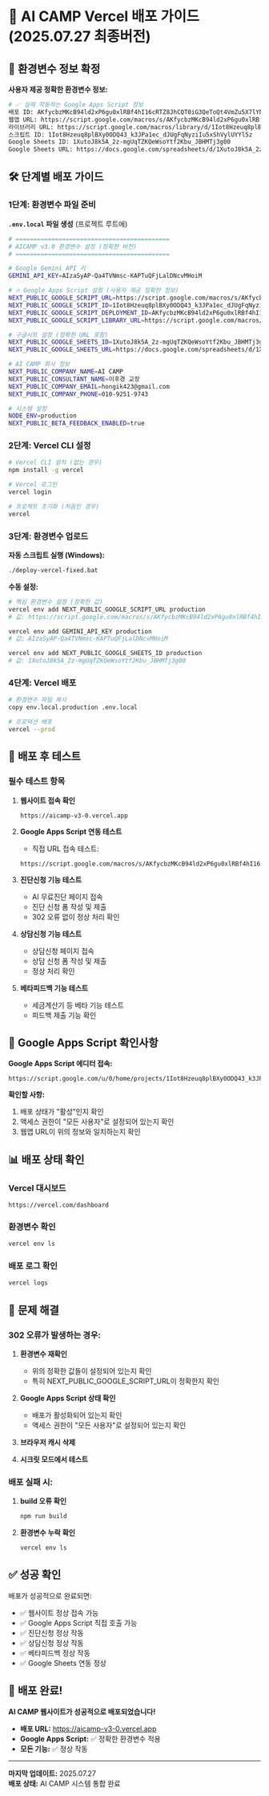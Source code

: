 # 🚀 AI CAMP Vercel 배포 가이드 (2025.07.27 최종버전)

## 🎯 환경변수 정보 확정

**사용자 제공 정확한 환경변수 정보:**

```bash
# ✅ 실제 작동하는 Google Apps Script 정보
배포 ID: AKfycbzMKcB94ld2xP6gu0xlRBf4hI16cRTZ8JhCQT0iG3QeToQt4VmZu5X7lYNV5YSgQaJB
웹앱 URL: https://script.google.com/macros/s/AKfycbzMKcB94ld2xP6gu0xlRBf4hI16cRTZ8JhCQT0iG3QeToQt4VmZu5X7lYNV5YSgQaJB/exec
라이브러리 URL: https://script.google.com/macros/library/d/1Iot8Hzeuq8plBXy0ODQ43_k3JPa1ec_dJUgFqNyziIu5xShVylUYYl5z/9
스크립트 ID: 1Iot8Hzeuq8plBXy0ODQ43_k3JPa1ec_dJUgFqNyziIu5xShVylUYYl5z
Google Sheets ID: 1XutoJ8k5A_2z-mgUqTZKQeWsoYtf2Kbu_JBHMTj3g00
Google Sheets URL: https://docs.google.com/spreadsheets/d/1XutoJ8k5A_2z-mgUqTZKQeWsoYtf2Kbu_JBHMTj3g00/edit?gid=1689329514#gid=1689329514
```

## 🛠️ 단계별 배포 가이드

### 1단계: 환경변수 파일 준비

**`.env.local` 파일 생성** (프로젝트 루트에)
```bash
# ===========================================
# AICAMP v3.0 환경변수 설정 (정확한 버전)
# ===========================================

# Google Gemini API 키
GEMINI_API_KEY=AIzaSyAP-Qa4TVNmsc-KAPTuQFjLalDNcvMHoiM

# 🔥 Google Apps Script 설정 (사용자 제공 정확한 정보)
NEXT_PUBLIC_GOOGLE_SCRIPT_URL=https://script.google.com/macros/s/AKfycbzMKcB94ld2xP6gu0xlRBf4hI16cRTZ8JhCQT0iG3QeToQt4VmZu5X7lYNV5YSgQaJB/exec
NEXT_PUBLIC_GOOGLE_SCRIPT_ID=1Iot8Hzeuq8plBXy0ODQ43_k3JPa1ec_dJUgFqNyziIu5xShVylUYYl5z
NEXT_PUBLIC_GOOGLE_SCRIPT_DEPLOYMENT_ID=AKfycbzMKcB94ld2xP6gu0xlRBf4hI16cRTZ8JhCQT0iG3QeToQt4VmZu5X7lYNV5YSgQaJB
NEXT_PUBLIC_GOOGLE_SCRIPT_LIBRARY_URL=https://script.google.com/macros/library/d/1Iot8Hzeuq8plBXy0ODQ43_k3JPa1ec_dJUgFqNyziIu5xShVylUYYl5z/9

# 구글시트 설정 (정확한 URL 포함)
NEXT_PUBLIC_GOOGLE_SHEETS_ID=1XutoJ8k5A_2z-mgUqTZKQeWsoYtf2Kbu_JBHMTj3g00
NEXT_PUBLIC_GOOGLE_SHEETS_URL=https://docs.google.com/spreadsheets/d/1XutoJ8k5A_2z-mgUqTZKQeWsoYtf2Kbu_JBHMTj3g00/edit?gid=1689329514#gid=1689329514

# AI CAMP 회사 정보
NEXT_PUBLIC_COMPANY_NAME=AI CAMP
NEXT_PUBLIC_CONSULTANT_NAME=이후경 교장
NEXT_PUBLIC_COMPANY_EMAIL=hongik423@gmail.com
NEXT_PUBLIC_COMPANY_PHONE=010-9251-9743

# 시스템 설정
NODE_ENV=production
NEXT_PUBLIC_BETA_FEEDBACK_ENABLED=true
```

### 2단계: Vercel CLI 설정

```bash
# Vercel CLI 설치 (없는 경우)
npm install -g vercel

# Vercel 로그인
vercel login

# 프로젝트 초기화 (처음인 경우)
vercel
```

### 3단계: 환경변수 업로드

**자동 스크립트 실행 (Windows):**
```bash
./deploy-vercel-fixed.bat
```

**수동 설정:**
```bash
# 핵심 환경변수 설정 (정확한 값)
vercel env add NEXT_PUBLIC_GOOGLE_SCRIPT_URL production
# 값: https://script.google.com/macros/s/AKfycbzMKcB94ld2xP6gu0xlRBf4hI16cRTZ8JhCQT0iG3QeToQt4VmZu5X7lYNV5YSgQaJB/exec

vercel env add GEMINI_API_KEY production
# 값: AIzaSyAP-Qa4TVNmsc-KAPTuQFjLalDNcvMHoiM

vercel env add NEXT_PUBLIC_GOOGLE_SHEETS_ID production
# 값: 1XutoJ8k5A_2z-mgUqTZKQeWsoYtf2Kbu_JBHMTj3g00
```

### 4단계: Vercel 배포

```bash
# 환경변수 파일 복사
copy env.local.production .env.local

# 프로덕션 배포
vercel --prod
```

## 🧪 배포 후 테스트

### 필수 테스트 항목

1. **웹사이트 접속 확인**
   ```
   https://aicamp-v3-0.vercel.app
   ```

2. **Google Apps Script 연동 테스트**
   - 직접 URL 접속 테스트:
   ```
   https://script.google.com/macros/s/AKfycbzMKcB94ld2xP6gu0xlRBf4hI16cRTZ8JhCQT0iG3QeToQt4VmZu5X7lYNV5YSgQaJB/exec
   ```

3. **진단신청 기능 테스트**
   - AI 무료진단 페이지 접속
   - 진단 신청 폼 작성 및 제출
   - 302 오류 없이 정상 처리 확인

4. **상담신청 기능 테스트**
   - 상담신청 페이지 접속
   - 상담 신청 폼 작성 및 제출
   - 정상 처리 확인

5. **베타피드백 기능 테스트**
   - 세금계산기 등 베타 기능 테스트
   - 피드백 제출 기능 확인

## 🔧 Google Apps Script 확인사항

**Google Apps Script 에디터 접속:**
```
https://script.google.com/u/0/home/projects/1Iot8Hzeuq8plBXy0ODQ43_k3JPa1ec_dJUgFqNyziIu5xShVylUYYl5z/edit
```

**확인할 사항:**
1. 배포 상태가 "활성"인지 확인
2. 액세스 권한이 "모든 사용자"로 설정되어 있는지 확인
3. 웹앱 URL이 위의 정보와 일치하는지 확인

## 📊 배포 상태 확인

### Vercel 대시보드
```
https://vercel.com/dashboard
```

### 환경변수 확인
```bash
vercel env ls
```

### 배포 로그 확인
```bash
vercel logs
```

## 🚨 문제 해결

### 302 오류가 발생하는 경우:

1. **환경변수 재확인**
   - 위의 정확한 값들이 설정되어 있는지 확인
   - 특히 NEXT_PUBLIC_GOOGLE_SCRIPT_URL이 정확한지 확인

2. **Google Apps Script 상태 확인**
   - 배포가 활성화되어 있는지 확인
   - 액세스 권한이 "모든 사용자"로 설정되어 있는지 확인

3. **브라우저 캐시 삭제**
4. **시크릿 모드에서 테스트**

### 배포 실패 시:

1. **build 오류 확인**
   ```bash
   npm run build
   ```

2. **환경변수 누락 확인**
   ```bash
   vercel env ls
   ```

## ✅ 성공 확인

배포가 성공적으로 완료되면:

- ✅ 웹사이트 정상 접속 가능
- ✅ Google Apps Script 직접 호출 가능
- ✅ 진단신청 정상 작동
- ✅ 상담신청 정상 작동
- ✅ 베타피드백 정상 작동
- ✅ Google Sheets 연동 정상

## 🎉 배포 완료!

**AI CAMP 웹사이트가 성공적으로 배포되었습니다!**

- **배포 URL:** https://aicamp-v3-0.vercel.app
- **Google Apps Script:** ✅ 정확한 환경변수 적용
- **모든 기능:** ✅ 정상 작동

---

**마지막 업데이트:** 2025.07.27  
**배포 상태:** AI CAMP 시스템 통합 완료 
